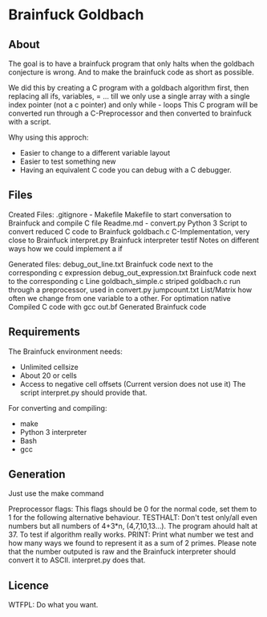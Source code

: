 
# Brainfuck Goldbach

## About

The goal is to have a brainfuck program that only halts when the
 goldbach conjecture is wrong.
And to make the brainfuck code as short as possible.

We did this by creating a C program with a goldbach algorithm first, then replacing all ifs,
 variables, = ... till we only use a single array with a single index pointer (not a c pointer)
 and only while - loops
This C program will be converted run through a C-Preprocessor and then converted to brainfuck with
 a script.

Why using this approch:
 - Easier to change to a different variable layout
 - Easier to test something new
 - Having an equivalent C code you can debug with a C debugger.


## Files

Created Files:
  .gitignore        -
  Makefile          Makefile to start conversation to Brainfuck and compile C file
  Readme.md         -
  convert.py        Python 3 Script to convert reduced C code to Brainfuck
  goldbach.c        C-Implementation, very close to Brainfuck
  interpret.py      Brainfuck interpreter
  testif            Notes on different ways how we could implement a if

Generated files:
    debug\_out\_line.txt        Brainfuck code next to the corresponding c expression
    debug\_out\_expression.txt  Brainfuck code next to the corresponding c Line
    goldbach\_simple.c          striped goldbach.c run through a preprocessor, used in convert.py
    jumpcount.txt               List/Matrix how often we change from one variable to a other. For optimation
    native                      Compiled C code with gcc
    out.bf                      Generated Brainfuck code

## Requirements


The Brainfuck environment needs:
- Unlimited cellsize
- About 20 or cells
- Access to negative cell offsets (Current version does not use it)
The script interpret.py should provide that.

For converting and compiling:
- make
- Python 3 interpreter
- Bash
- gcc


## Generation

Just use the make command

Preprocessor flags:
This flags should be 0 for the normal code, set them to 1 for the following alternative
 behaviour.
TESTHALT: Don't test only/all even numbers but all numbers of 4+3\*n, (4,7,10,13...). The program
 ahould halt at 37. To test if algorithm really works.
PRINT: Print what number we test and how many ways we found to represent it as a sum of 2 primes.
 Please note that the number outputed is raw and the Brainfuck interpreter should convert it to
 ASCII. interpret.py does that.


## Licence

WTFPL: Do what you want.


